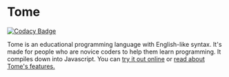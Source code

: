 # Tome

[![Codacy Badge](https://api.codacy.com/project/badge/grade/40faf6a18f5e4b2c8bedee5e64fb730b)](https://www.codacy.com/app/gytdau/tome)

Tome is an educational programming language with English-like syntax. It's made for people who are novice coders to help them learn programming. It compiles down into Javascript.
You can [try it out online](http://gytdau.github.io/tome/) or [read about Tome's features.](https://github.com/gytdau/tome/blob/gh-pages/SPEC.md)